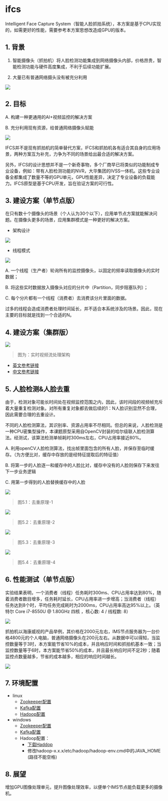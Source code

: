 # ifcs
 Intelligent Face Capture System（智能人脸抓拍系统），本方案是基于CPU实现的，如需更好的性能，需要参考本方案思想改造成GPU的版本。
 
## 1. 背景

1. 智能摄像头（抓拍机）将人脸检测功能集成到网络摄像头内部，价格昂贵，智能检测功能与硬件高度集成，不利于后续功能扩展。

2. 大量已有普通网络摄头没有被充分利用

![](https://github.com/xuzhijvn/ims/blob/master/images/background.png)

## 2. 目标

A. 构建一种更通用的AI+视频监控的解决方案

B. 充分利用现有资源，给普通网络摄像头赋能

![](https://github.com/xuzhijvn/ims/blob/master/images/aims.png)

IFCS并不是现有抓拍机的简单替代方案，IFCS和抓拍机各有适合其自身的应用场景，两种方案互为补充，力争为不同的场景给出最合适的解决方案。

另外，IFCS的设计思想并不是一个新奇事物，多个厂商早已将类似的功能制成专业设备，例如：带有人脸检测功能的NVR，大华集团的IVSS一体机。这些专业设备全都集成了数量不等的GPU单元，GPU性能差异，决定了专业设备的负载能力。IFCS原型是基于CPU开发，旨在验证方案的可行性。


## 3. 建设方案（单节点版）

在只有数十个摄像头的场景（个人认为30个以下），应用单节点方案就能解决问题。在摄像头更多的场景，应用集群模式是一种更好的解决方案。

* 架构设计

![](https://github.com/xuzhijvn/ims/blob/master/images/architecture.png)

* 线程模式

![](https://github.com/xuzhijvn/ims/blob/master/images/thread-model.png)


A. 一个线程（生产者）轮询所有的监控摄像头，以固定的频率读取摄像头的实时数据；

B. 将这些实时数据放入摄像头对应的分片中（Partition，同步阻塞队列）；

C.  每个分片都有一个线程（消费者）去消费该分片里面的数据。


过多的线程会造成消费者处理时间延长，并不适合本系统涉及的场景。因此，现在主要的目标就是找到一个合适的N。


## 4. 建设方案（集群版）


[![](https://res.infoq.com/articles/video-stream-analytics-opencv/en/resources/figure1.png)](https://www.infoq.com/articles/video-stream-analytics-opencv "实时视频流处理架构设计")
> 图为：实时视频流处理架构

+ [英文参考链接](https://www.infoq.com/articles/video-stream-analytics-opencv)
+ [中文参考链接](https://infoq.cn/article/video-stream-analytics-opencv)


## 5. 人脸检测&人脸去重

由于，检测对象可能长时间处在视频监控范围之内，因此，该时间段的视频帧充斥着大量重复检测对象。对所有重复对象都去做后续的1：N人脸识别显然不合理，因此需要合理的去重设计。

不同的人脸检测算法，其识别率、资源占用率不尽相同。但总的来说，人脸检测是一种CPU密集型操作，本课题原型采用自OpenCV封装的哈尔级联人脸检测算法。经测试，该算法检测单帧耗时300ms左右，CPU占用率接近80%。


A. 利用openCV人脸检测算法，找出帧里面包含的所有人脸，并保存至临时缓存。（为方便比对，缓存中存放的是经特征提取后的特征值）

B. 将第一步的人脸逐一和缓存中的人脸比对，缓存中没有的人脸则保存下来发往下一步业务逻辑

C. 用第一步得到的人脸替换缓存中的人脸

![](https://github.com/xuzhijvn/ims/blob/master/images/deduplicate-1.png)
> 图5.1：去重原理-1

![](https://github.com/xuzhijvn/ims/blob/master/images/deduplicate-2.png)
> 图5.2：去重原理-2

![](https://github.com/xuzhijvn/ims/blob/master/images/deduplicate-3.png)
> 图5.3：去重原理-3

![](https://github.com/xuzhijvn/ims/blob/master/images/deduplicate-4.png)
> 图5.4：去重原理-4

## 6. 性能测试（单节点版）

实验结果表明，一个消费者（线程）任务耗时300ms、CPU占用率达到80%，随着消费者数目增多，任务耗时延长，CPU占用率进一步增高；当消费者（线程）任务达到8个时，平均任务完成耗时为2000ms，CPU占用率高达95%以上。（英特尔 Core i7-8550U @ 1.80GHz 四核 ，核心数: 4 / 线程数: 8）

![](https://github.com/xuzhijvn/ims/blob/master/images/performance-1.png)

抓拍机以海康威视的产品举例，其价格在2000元左右，IMS节点服务器为一台价格4800元的个人电脑，普通网络摄像头在200元左右。从数据中可以得知，当监控数量等于3时，本方案能节省10%的成本，并且响应时间和抓拍机基本一致；当监控数量等于6时，本方案能节省50%的成本，并且最长响应时间不足2秒；随着监控点数量越多，节省的成本越多，相应的响应时间越长。

![](https://github.com/xuzhijvn/ims/blob/master/images/performance-2.png)


    
## 7. 环境配置
+ linux
    + [Zookeeper配置](https://github.com)
    + [Kafka配置](https://github.com)
    + [Hadoop配置](https://github.com)
+ windows
    + [Zookeeper配置](https://www.jianshu.com/p/f7037105db46)
    + [Kafka配置](https://www.jianshu.com/p/64d25dcf8300)
    + Hadoop配置：
      * [下载Haddop](http://hadoop.apache.org/releases.html)
      * 修改hadoop-x.x.x/etc/hadoop/hadoop-env.cmd中的JAVA_HOME (路径不能空格)
     
## 8. 展望

增加GPU图像处理单元，提升图像处理效率，以便单个IMS节点能负载更多的摄像机。

